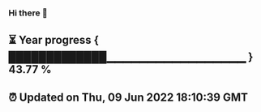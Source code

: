 ### Hi there 👋
⏳ Year progress { █████████████▁▁▁▁▁▁▁▁▁▁▁▁▁▁▁▁▁ } 43.77 %
---
⏰ Updated on Thu, 09 Jun 2022 18:10:39 GMT
---

